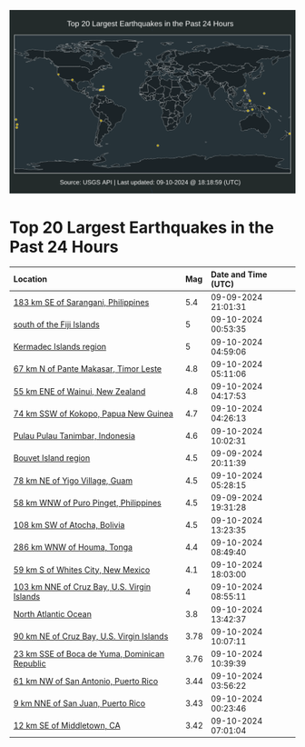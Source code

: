 ![Map](./map.png)

# Top 20 Largest Earthquakes in the Past 24 Hours

| Location | Mag | Date and Time (UTC) |
|:---|:---|:---|
| [183 km SE of Sarangani, Philippines](https://earthquake.usgs.gov/earthquakes/eventpage/us6000nqrs) | 5.4 | 09-09-2024 21:01:31 |
| [south of the Fiji Islands](https://earthquake.usgs.gov/earthquakes/eventpage/us6000nqsx) | 5 | 09-10-2024 00:53:35 |
| [Kermadec Islands region](https://earthquake.usgs.gov/earthquakes/eventpage/us6000nqtr) | 5 | 09-10-2024 04:59:06 |
| [67 km N of Pante Makasar, Timor Leste](https://earthquake.usgs.gov/earthquakes/eventpage/us6000nqtv) | 4.8 | 09-10-2024 05:11:06 |
| [55 km ENE of Wainui, New Zealand](https://earthquake.usgs.gov/earthquakes/eventpage/us6000nqtf) | 4.8 | 09-10-2024 04:17:53 |
| [74 km SSW of Kokopo, Papua New Guinea](https://earthquake.usgs.gov/earthquakes/eventpage/us6000nqti) | 4.7 | 09-10-2024 04:26:13 |
| [Pulau Pulau Tanimbar, Indonesia](https://earthquake.usgs.gov/earthquakes/eventpage/us6000nqur) | 4.6 | 09-10-2024 10:02:31 |
| [Bouvet Island region](https://earthquake.usgs.gov/earthquakes/eventpage/us6000nqrm) | 4.5 | 09-09-2024 20:11:39 |
| [78 km NE of Yigo Village, Guam](https://earthquake.usgs.gov/earthquakes/eventpage/us6000nqvb) | 4.5 | 09-10-2024 05:28:15 |
| [58 km WNW of Puro Pinget, Philippines](https://earthquake.usgs.gov/earthquakes/eventpage/us6000nqre) | 4.5 | 09-09-2024 19:31:28 |
| [108 km SW of Atocha, Bolivia](https://earthquake.usgs.gov/earthquakes/eventpage/usa000p76t) | 4.5 | 09-10-2024 13:23:35 |
| [286 km WNW of Houma, Tonga](https://earthquake.usgs.gov/earthquakes/eventpage/us6000nqul) | 4.4 | 09-10-2024 08:49:40 |
| [59 km S of Whites City, New Mexico](https://earthquake.usgs.gov/earthquakes/eventpage/tx2024rvqa) | 4.1 | 09-10-2024 18:03:00 |
| [103 km NNE of Cruz Bay, U.S. Virgin Islands](https://earthquake.usgs.gov/earthquakes/eventpage/pr2024254000) | 4 | 09-10-2024 08:55:11 |
| [North Atlantic Ocean](https://earthquake.usgs.gov/earthquakes/eventpage/usa000p76w) | 3.8 | 09-10-2024 13:42:37 |
| [90 km NE of Cruz Bay, U.S. Virgin Islands](https://earthquake.usgs.gov/earthquakes/eventpage/pr2024254001) | 3.78 | 09-10-2024 10:07:11 |
| [23 km SSE of Boca de Yuma, Dominican Republic](https://earthquake.usgs.gov/earthquakes/eventpage/pr2024254002) | 3.76 | 09-10-2024 10:39:39 |
| [61 km NW of San Antonio, Puerto Rico](https://earthquake.usgs.gov/earthquakes/eventpage/pr71459593) | 3.44 | 09-10-2024 03:56:22 |
| [9 km NNE of San Juan, Puerto Rico](https://earthquake.usgs.gov/earthquakes/eventpage/pr71459583) | 3.43 | 09-10-2024 00:23:46 |
| [12 km SE of Middletown, CA](https://earthquake.usgs.gov/earthquakes/eventpage/nc75059891) | 3.42 | 09-10-2024 07:01:04 |
